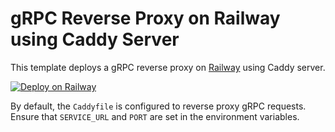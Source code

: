 # gRPC Reverse Proxy on Railway using Caddy Server

This template deploys a gRPC reverse proxy on [Railway](https://railway.app/template/wlxtbV?referralCode=aeQMt9) using Caddy server.

[![Deploy on Railway](https://railway.com/button.svg)](https://railway.app/template/wlxtbV?referralCode=aeQMt9)

By default, the `Caddyfile` is configured to reverse proxy gRPC requests. Ensure that `SERVICE_URL` and `PORT` are set in the environment variables.
